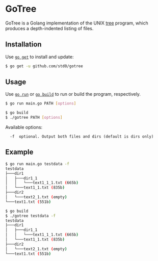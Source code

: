 # GoTree

GoTree is a Golang implementation of the UNIX [tree](https://en.wikipedia.org/wiki/Tree_(Unix)) program, which produces a depth-indented listing of files.

## Installation

Use [`go get`](https://golang.org/cmd/go/#hdr-Download_and_install_packages_and_dependencies) to install and update:

```sh
$ go get -u github.com/std0/gotree
```

## Usage

Use [`go run`](https://golang.org/cmd/go/#hdr-Compile_and_run_Go_program) or [`go build`](https://golang.org/cmd/go/#hdr-Compile_packages_and_dependencies) to run or build the program, respectively.

```sh
$ go run main.go PATH [options]
```

```sh
$ go build
$ ./gotree PATH [options]
```

Available options:

```
  -f  optional. Output both files and dirs (default is dirs only)
```

## Example

```sh
$ go run main.go testdata -f
testdata
├───dir1
│   ├───dir1_1
│   │   └───text1_1_1.txt (665b)
│   └───text1_1.txt (835b)
├───dir2
│   └───text2_1.txt (empty)
└───text1.txt (551b)
```

```sh
$ go build
$ ./gotree testdata -f
testdata
├───dir1
│   ├───dir1_1
│   │   └───text1_1_1.txt (665b)
│   └───text1_1.txt (835b)
├───dir2
│   └───text2_1.txt (empty)
└───text1.txt (551b)
```